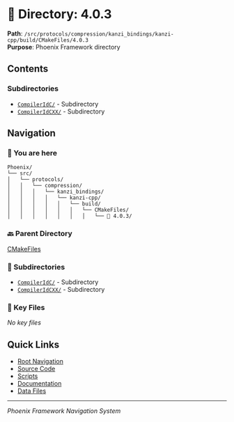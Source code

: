 # 📁 Directory: 4.0.3

**Path**: `/src/protocols/compression/kanzi_bindings/kanzi-cpp/build/CMakeFiles/4.0.3`  
**Purpose**: Phoenix Framework directory

## Contents

### Subdirectories
- [`CompilerIdC/`](./CompilerIdC/DIRECTORY_MAP.md) - Subdirectory
- [`CompilerIdCXX/`](./CompilerIdCXX/DIRECTORY_MAP.md) - Subdirectory

## Navigation

### 📍 You are here
```
Phoenix/
└── src/
│   └── protocols/
│   │   └── compression/
│   │   │   └── kanzi_bindings/
│   │   │   │   └── kanzi-cpp/
│   │   │   │   │   └── build/
│   │   │   │   │   │   └── CMakeFiles/
│   │   │   │   │   │   │   └── 📍 4.0.3/

```

### 🔙 Parent Directory
[CMakeFiles](..)

### 📂 Subdirectories
- [`CompilerIdC/`](./CompilerIdC/DIRECTORY_MAP.md) - Subdirectory
- [`CompilerIdCXX/`](./CompilerIdCXX/DIRECTORY_MAP.md) - Subdirectory

### 📄 Key Files
*No key files*

## Quick Links
- [Root Navigation](/NAVIGATION.md)
- [Source Code](/src/DIRECTORY_MAP.md)
- [Scripts](/scripts/DIRECTORY_MAP.md)
- [Documentation](/docs/DIRECTORY_MAP.md)
- [Data Files](/data/DIRECTORY_MAP.md)

---
*Phoenix Framework Navigation System*
